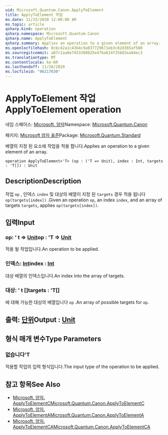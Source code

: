 ```yaml
---
uid: Microsoft.Quantum.Canon.ApplyToElement
title: ApplyToElement 작업
ms.date: 11/25/2020 12:00:00 AM
ms.topic: article
qsharp.kind: operation
qsharp.namespace: Microsoft.Quantum.Canon
qsharp.name: ApplyToElement
qsharp.summary: Applies an operation to a given element of an array.
ms.openlocfilehash: 8cbc42a1c43b4c9a037729671eb3c82d365af580
ms.sourcegitcommit: a87c1aa8e7453360025e47ba614f25b02ea84ec3
ms.translationtype: MT
ms.contentlocale: ko-KR
ms.lasthandoff: 11/26/2020
ms.locfileid: "96217630"
---
```

# <a name="applytoelement-operation"></a><span data-ttu-id="78f77-102">ApplyToElement 작업</span><span class="sxs-lookup"><span data-stu-id="78f77-102">ApplyToElement operation</span></span>

<span data-ttu-id="78f77-103">네임 스페이스: [Microsoft. 양자](xref:Microsoft.Quantum.Canon)</span><span class="sxs-lookup"><span data-stu-id="78f77-103">Namespace: [Microsoft.Quantum.Canon](xref:Microsoft.Quantum.Canon)</span></span>

<span data-ttu-id="78f77-104">패키지: [Microsoft 양자 표준](https://nuget.org/packages/Microsoft.Quantum.Standard)</span><span class="sxs-lookup"><span data-stu-id="78f77-104">Package: [Microsoft.Quantum.Standard](https://nuget.org/packages/Microsoft.Quantum.Standard)</span></span>


<span data-ttu-id="78f77-105">배열의 지정 된 요소에 작업을 적용 합니다.</span><span class="sxs-lookup"><span data-stu-id="78f77-105">Applies an operation to a given element of an array.</span></span>

```qsharp
operation ApplyToElement<'T> (op : ('T => Unit), index : Int, targets : 'T[]) : Unit
```


## <a name="description"></a><span data-ttu-id="78f77-106">Description</span><span class="sxs-lookup"><span data-stu-id="78f77-106">Description</span></span>

<span data-ttu-id="78f77-107">작업 `op` , 인덱스 `index` 및 대상의 배열이 지정 된 `targets` 경우 적용 됩니다 `op(targets[index])` .</span><span class="sxs-lookup"><span data-stu-id="78f77-107">Given an operation `op`, an index `index`, and an array of targets `targets`, applies `op(targets[index])`.</span></span>

## <a name="input"></a><span data-ttu-id="78f77-108">입력</span><span class="sxs-lookup"><span data-stu-id="78f77-108">Input</span></span>

### <a name="op--t--unit"></a><span data-ttu-id="78f77-109">op: ' t => [Unit](xref:microsoft.quantum.lang-ref.unit)</span><span class="sxs-lookup"><span data-stu-id="78f77-109">op : 'T => [Unit](xref:microsoft.quantum.lang-ref.unit)</span></span> 

<span data-ttu-id="78f77-110">적용 될 작업입니다.</span><span class="sxs-lookup"><span data-stu-id="78f77-110">An operation to be applied.</span></span>


### <a name="index--int"></a><span data-ttu-id="78f77-111">인덱스: [Int](xref:microsoft.quantum.lang-ref.int)</span><span class="sxs-lookup"><span data-stu-id="78f77-111">index : [Int](xref:microsoft.quantum.lang-ref.int)</span></span>

<span data-ttu-id="78f77-112">대상 배열의 인덱스입니다.</span><span class="sxs-lookup"><span data-stu-id="78f77-112">An index into the array of targets.</span></span>


### <a name="targets--t"></a><span data-ttu-id="78f77-113">대상: ' t []</span><span class="sxs-lookup"><span data-stu-id="78f77-113">targets : 'T[]</span></span>

<span data-ttu-id="78f77-114">에 대해 가능한 대상의 배열입니다 `op` .</span><span class="sxs-lookup"><span data-stu-id="78f77-114">An array of possible targets for `op`.</span></span>



## <a name="output--unit"></a><span data-ttu-id="78f77-115">출력: [단위](xref:microsoft.quantum.lang-ref.unit)</span><span class="sxs-lookup"><span data-stu-id="78f77-115">Output : [Unit](xref:microsoft.quantum.lang-ref.unit)</span></span>



## <a name="type-parameters"></a><span data-ttu-id="78f77-116">형식 매개 변수</span><span class="sxs-lookup"><span data-stu-id="78f77-116">Type Parameters</span></span>

### <a name="t"></a><span data-ttu-id="78f77-117">없습니다</span><span class="sxs-lookup"><span data-stu-id="78f77-117">'T</span></span>

<span data-ttu-id="78f77-118">적용할 작업의 입력 형식입니다.</span><span class="sxs-lookup"><span data-stu-id="78f77-118">The input type of the operation to be applied.</span></span>

## <a name="see-also"></a><span data-ttu-id="78f77-119">참고 항목</span><span class="sxs-lookup"><span data-stu-id="78f77-119">See Also</span></span>

- [<span data-ttu-id="78f77-120">Microsoft. 양자. ApplyToElementC</span><span class="sxs-lookup"><span data-stu-id="78f77-120">Microsoft.Quantum.Canon.ApplyToElementC</span></span>](xref:Microsoft.Quantum.Canon.ApplyToElementC)
- [<span data-ttu-id="78f77-121">Microsoft. 양자. ApplyToElementA</span><span class="sxs-lookup"><span data-stu-id="78f77-121">Microsoft.Quantum.Canon.ApplyToElementA</span></span>](xref:Microsoft.Quantum.Canon.ApplyToElementA)
- [<span data-ttu-id="78f77-122">Microsoft. 양자. ApplyToElementCA</span><span class="sxs-lookup"><span data-stu-id="78f77-122">Microsoft.Quantum.Canon.ApplyToElementCA</span></span>](xref:Microsoft.Quantum.Canon.ApplyToElementCA)